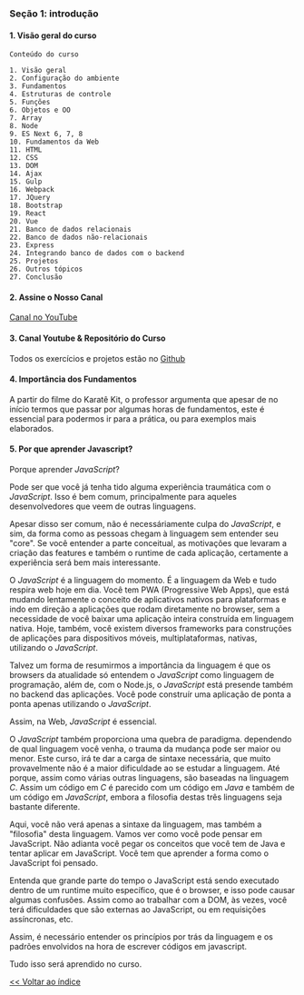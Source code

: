 ### Seção 1: introdução

#### 1. Visão geral do curso

    Conteúdo do curso

    1. Visão geral
    2. Configuração do ambiente
    3. Fundamentos
    4. Estruturas de controle
    5. Funções
    6. Objetos e OO
    7. Array
    8. Node
    9. ES Next 6, 7, 8
    10. Fundamentos da Web
    11. HTML
    12. CSS
    13. DOM
    14. Ajax
    15. Gulp
    16. Webpack
    17. JQuery
    18. Bootstrap
    19. React
    20. Vue
    21. Banco de dados relacionais
    22. Banco de dados não-relacionais
    23. Express
    24. Integrando banco de dados com o backend
    25. Projetos
    26. Outros tópicos
    27. Conclusão

#### 2. Assine o Nosso Canal

[Canal no YouTube](https://youtube.com/cod3rcursos)

#### 3. Canal Youtube & Repositório do Curso

Todos os exercícios e projetos estão no [Github](https://github.com/cod3rcursos/web-moderno)

#### 4. Importância dos Fundamentos

A partir do filme do Karatê Kit, o professor argumenta que apesar de no início termos que passar por algumas horas de fundamentos, este é essencial para podermos ir para a prática, ou para exemplos mais elaborados.

#### 5. Por que aprender Javascript?

Porque aprender _JavaScript_?

Pode ser que você já tenha tido alguma experiência traumática com o _JavaScript_. Isso é bem comum, principalmente para aqueles desenvolvedores que veem de outras linguagens.

Apesar disso ser comum, não é necessáriamente culpa do _JavaScript_, e sim, da forma como as pessoas chegam à linguagem sem entender seu "core". Se você entender a parte conceitual, as motivações que levaram a criação das features e também o runtime de cada aplicação, certamente a experiência será bem mais interessante.

O _JavaScript_ é a linguagem do momento. É a linguagem da Web e tudo respira web hoje em dia. Você tem PWA (Progressive Web Apps), que está mudando lentamente o conceito de aplicativos nativos para plataformas e indo em direção a aplicações que rodam diretamente no browser, sem a necessidade de você baixar uma aplicação inteira construída em linguagem nativa. Hoje, também, você existem diversos frameworks para construções de aplicações para dispositivos móveis, multiplataformas, nativas, utilizando o _JavaScript_.

Talvez um forma de resumirmos a importância da linguagem é que os browsers da atualidade só entendem o _JavaScript_ como linguagem de programação, além de, com o Node.js, o _JavaScript_ está presende também no backend das aplicações. Você pode construír uma aplicação de ponta a ponta apenas utilizando o _JavaScript_.

Assim, na Web, _JavaScript_ é essencial.

O _JavaScript_ também proporciona uma quebra de paradigma. dependendo de qual linguagem você venha, o trauma da mudança pode ser maior ou menor. Este curso, irá te dar a carga de sintaxe necessária, que muito provavelmente não é a maior dificuldade ao se estudar a linguagem. Até porque, assim como várias outras linguagens, são baseadas na linguagem _C_. Assim um código em _C_ é parecido com um código em _Java_ e também de um código em _JavaScript_, embora a filosofia destas três linguagens seja bastante diferente.

Aqui, você não verá apenas a sintaxe da linguagem, mas também a "filosofia" desta linguagem. Vamos ver como você pode pensar em JavaScript. Não adianta você pegar os conceitos que você tem de Java e tentar aplicar em JavaScript. Você tem que aprender a forma como o JavaScript foi pensado.

Entenda que grande parte do tempo o JavaScript está sendo executado dentro de um runtime muito específico, que é o browser, e isso pode causar algumas confusões. Assim como ao trabalhar com a DOM, às vezes, você terá dificuldades que são externas ao JavaScript, ou em requisições assíncronas, etc.

Assim, é necessário entender os princípios por trás da linguagem e os padrões envolvidos na hora de escrever códigos em javascript.

Tudo isso será aprendido no curso.

[<< Voltar ao índice](../README.md)
